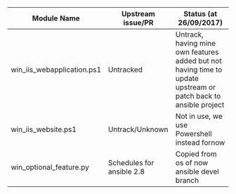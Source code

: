 |Module Name                      | Upstream issue/PR | Status (at 26/09/2017)|
|---------------------------------|-------------------|-----------------------|
|win_iis_webapplication.ps1       | Untracked         | Untrack, having mine own features added but not having time to update upstream or patch back to ansible project|
|win_iis_website.ps1|Untrack/Unknown|Not in use, we use Powershell instead fornow|
|win_optional_feature.py|Schedules for ansible 2.8|Copied from os of now ansible devel branch|
